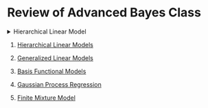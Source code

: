 # Review of Advanced Bayes Class

<details>
<summary>Hierarchical Linear Model</summary>

### Model
- $y_j \sim \mathbb{R}^{n_j}$ : observation vector
- $X_j \sim \mathbb{R}^{n_j \times d}$ : design matrix 
- $\beta_j\in \mathbb{R}^d$ : subject-specific random effects
- $j=1, \ldots, m$ : subject index

$$y_j &\sim \text{N}_{n_j}(X_j\beta_j,\ \sigma^2I_{n_j})\\
\beta_j&\sim \text{N}_d(\mu_\beta,\ \sigma_\beta)$$

where $\sigma^2>0$, $\mu_\beta \in \mathbb{R}^d$, and $\Sigma_\beta \in \mathbb{R}^{d\times d}$ (positive definite)

### Priors
$$\mu_\beta &\sim \text{N}_d(\xi,\ \Omega),\\

\sigma^2 &\sim \text{Inv-}\chi^2(\nu,\ \tau^2),\\

\Sigma_\beta &\sim \text{Inv-Wishart}_\rho(\Psi^{-1})$$


- $p(\beta\ |\ \sigma^2,\ \mu_\beta,\ \Sigma_\beta,\ y)$


- $p(\sigma^2\ |\ \beta,\ \mu_\beta,\ \Sigma_\beta,\ y)$


- $p(\mu_\beta\ |\ \beta,\ \sigma^2,\ \Sigma_\beta,\ y)$


- $p(\Sigma_\beta\ |\ \beta,\ \sigma^2,\ \mu_\beta,\ y)$



### Full conditional posterior distribution

</details>


1. [Hierarchical Linear Models](https://www.notion.so/CH15-Hierarchical-Linear-Models-b34181ff98dd4ba085515bdcb1e80b4e)

2. [Generalized Linear Models](https://www.notion.so/CH16-Generalized-Linear-Models-d6f828054d614701acc0ba9aafbedf17)

3. [Basis Functional Models](https://www.notion.so/CH20-Basis-Functional-Model-185b7c93b7cc41d8aceecd66caf906a4)

4. [Gaussian Process Regression](https://www.notion.so/CH21-Gaussian-Process-Models-bd6f9e86ec9d4060960e138ff57fda0d)

5. [Finite Mixture Model](https://www.notion.so/CH22-Finite-Mixture-Models-e54a9682d707492f80a005d8a3084510)


